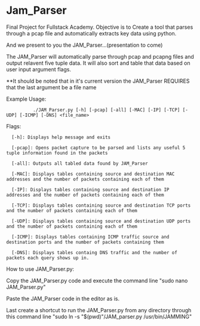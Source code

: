 # Jam_Parser
Final Project for Fullstack Academy. Objective is to Create a tool that parses through a pcap file and automatically extracts key data using python.

And we present to you the JAM_Parser...(presentation to come)

The JAM_Parser will automatically parse through pcap and pcapng files and output relavent five tuple data. It will also sort and table that data based on user input argument flags.

**It should be noted that in it's current version the JAM_Parser REQUIRES that the last argument be a file name

Example Usage:

              ./JAM_Parser.py [-h] [-pcap] [-all] [-MAC] [-IP] [-TCP] [-UDP] [-ICMP] [-DNS] <file_name>
              
Flags:

      [-h]: Displays help message and exits
      
      [-pcap]: Opens packet capture to be parsed and lists any useful 5 tuple information found in the packets
      
      [-all]: Outputs all tabled data found by JAM_Parser
      
      [-MAC]: Displays tables containing source and destination MAC addresses and the number of packets containing each of them
      
      [-IP]: Displays tables containing source and destination IP addresses and the number of packets containing each of them
      
      [-TCP]: Displays tables containing source and destination TCP ports and the number of packets containing each of them
      
      [-UDP]: Displays tables containing source and destination UDP ports and the number of packets containing each of them
      
      [-ICMP]: Displays tables containing ICMP traffic source and destination ports and the number of packets containing them
      
      [-DNS]: Displays tables containg DNS traffic and the number of packets each query shows up in.
     
     
 How to use JAM_Parser.py:
  
  Copy the JAM_Parser.py code and execute the command line "sudo nano JAM_Parser.py" 

  Paste the JAM_Parser code in the editor as is. 
  
  Last create a shortcut to run the JAM_Parser.py from any directory through this command line "sudo ln -s "$(pwd)"/JAM_parser.py /usr/bin/JAMMING"

